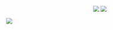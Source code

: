 <p style="text-align:center;"><img src="https://file.garden/ZGq2RWLYvB6VkJTh/3dgifmaker65231.gif"/> <img src="https://file.garden/ZGq2RWLYvB6VkJTh/3dgifmaker46549.gif"/> </p>
<img src="https://file.garden/ZGq2RWLYvB6VkJTh/cooltext475411515945294.gif"/>
